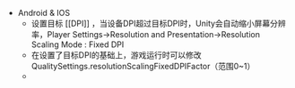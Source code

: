 - Android & IOS
	- 设置目标 [[DPI]] ，当设备DPI超过目标DPI时，Unity会自动缩小屏幕分辨率，Player Settings->Resolution and Presentation->Resolution Scaling Mode : Fixed DPI
	- 在设置了目标DPI的基础上，游戏运行时可以修改QualitySettings.resolutionScalingFixedDPIFactor（范围0~1）
	-